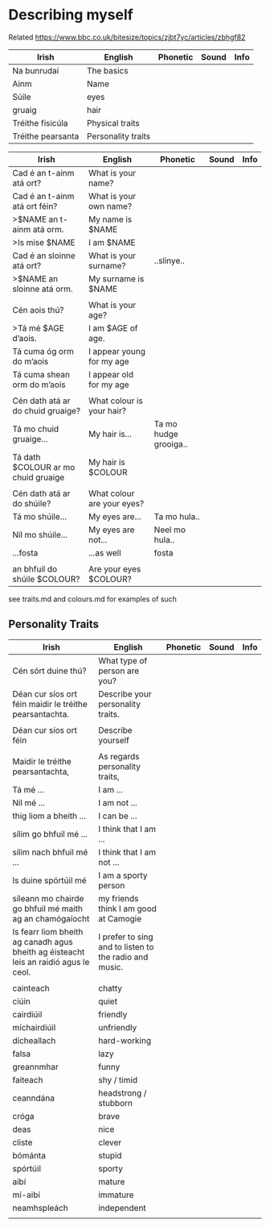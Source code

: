# Describing myself


Related https://www.bbc.co.uk/bitesize/topics/zjbt7yc/articles/zbhgf82

|Irish|English|Phonetic|Sound|Info|
|------|-------|--------|-----|----|
|Na bunrudaí|The basics
|Ainm|Name
|Súile|eyes
|gruaig|hair
|Tréithe fisicúla|Physical traits
|Tréithe pearsanta|Personality traits

|Irish|English|Phonetic|Sound|Info|
|------|-------|--------|-----|----|
|Cad é an t-ainm atá ort?|What is your name?||
|Cad é an t-ainm atá ort féin?|What is your own name?||
|>$NAME an t-ainm atá orm.| My name is $NAME
|>Is mise $NAME|I am $NAME
|Cad é an sloinne atá ort?|What is your surname?|..slinye..|
|>$NAME an sloinne atá orm.| My surname is $NAME
||
|Cén aois thú?|What is your age?||  
|>Tá mé $AGE d’aois.| I am $AGE of age.
|Tá cuma óg orm do m’aois|I appear young for my age||  
|Tá cuma shean orm do m’aois|I appear old for my age||
||
|Cén dath atá ar do chuid gruaige?|What colour is your hair?||  
|Tá mo chuid gruaige...|My hair is...|Ta mo hudge grooiga..|  
|Tá dath $COLOUR ar mo chuid gruaige|My hair is $COLOUR
||
|Cén dath atá ar do shúile?|What colour are your eyes?||  
|Tá mo shúile...|My eyes are...|Ta mo hula..|     
|Níl mo shúile...|My eyes are not...|Neel mo hula..|   
|...fosta|...as well|fosta| 
||
|an bhfuil do shúile $COLOUR?|Are your eyes $COLOUR?


see traits.md and colours.md for examples of such

## Personality Traits

|Irish|English|Phonetic|Sound|Info|
|------|-------|--------|-----|----|
|Cén sórt duine thú?|What type of person are you?
|Déan cur síos ort féin maidir le tréithe pearsantachta.|Describe your personality traits.||
||
|Déan cur síos ort féin |Describe yourself||
||
|Maidir le tréithe pearsantachta,	|As regards personality traits,
|Tá mé ...|I am ...||
|Níl mé ...|I am not ...||
|thig liom a bheith ...	|I can be ...
|sílim go bhfuil mé ...	|I think that I am ...
|sílim nach bhfuil mé ...	|I think that I am not ...
|Is duine spórtúil mé | I am a sporty person
|síleann mo chairde go bhfuil mé maith ag an chamógaíocht|my friends think I am good at Camogie
|Is fearr liom bheith ag canadh agus bheith ag éisteacht leis an raidió agus le ceol.|I prefer to sing and to listen to the radio and music.
||
|cainteach|chatty||
|ciúin|quiet||
|cairdiúil|friendly||
|míchairdiúil|unfriendly||
|dícheallach|hard-working||
|falsa|lazy||
|greannmhar|funny||
|faiteach|shy / timid||
|ceanndána|headstrong / stubborn||
|cróga|brave||
|deas|nice||
|cliste|clever||
|bómánta|stupid||
|spórtúil|sporty||
|aibí|mature||
|mí-aibí|immature||
|neamhspleách|independent||
||






